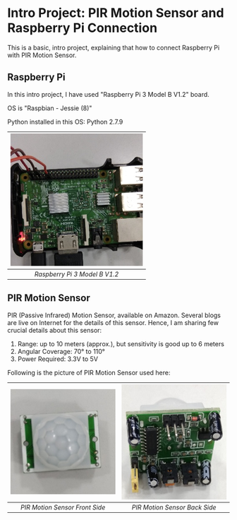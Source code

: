 # Intro Project: PIR Motion Sensor and Raspberry Pi Connection
This is a basic, intro project, explaining that how to connect Raspberry Pi with PIR Motion Sensor.

## Raspberry Pi
In this intro project, I have used "Raspberry Pi 3 Model B V1.2" board. 

OS is "Raspbian - Jessie (8)"

Python installed in this OS: Python 2.7.9

|![Raspberry Pi 3 Model B V1.2](https://github.com/sansinghsanjay/PIRMotionSensor_RPi_Connection/blob/master/images/RPi_modelName.jpg) | 
|:--:| 
| *Raspberry Pi 3 Model B V1.2* |

## PIR Motion Sensor
PIR (Passive Infrared) Motion Sensor, available on Amazon. Several blogs are live on Internet for the details of this sensor. Hence, I am sharing few crucial details about this sensor:
1. Range: up to 10 meters (approx.), but sensitivity is good up to 6 meters
2. Angular Coverage: 70° to 110°
3. Power Required: 3.3V to 5V

Following is the picture of PIR Motion Sensor used here:

|![PIR Motion Sensor Front Side](https://github.com/sansinghsanjay/PIRMotionSensor_RPi_Connection/blob/master/images/motionSensor_frontSide.jpg) |![PIR Motion Sensor Back Side](https://github.com/sansinghsanjay/PIRMotionSensor_RPi_Connection/blob/master/images/motionSensor_backSide.jpg) |
|:--:|:--:|
| *PIR Motion Sensor Front Side* | *PIR Motion Sensor Back Side* |
